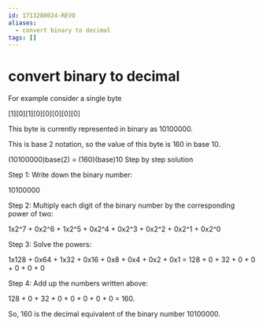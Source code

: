 ```yaml
---
id: 1713280024-REVO
aliases:
  - convert binary to decimal
tags: []
---
```


# convert binary to decimal

For example consider a single byte 

[1][0][1][0][0][0][0][0]

This byte is currently represented in binary as 10100000.

This is base 2 notation, so the value of this byte is 160 in base 10. 

(10100000)base(2) = (160)(base)10
Step by step solution

Step 1: Write down the binary number:

10100000

Step 2: Multiply each digit of the binary number by the corresponding power of two:

1x2^7 + 0x2^6 + 1x2^5 + 0x2^4 + 0x2^3 + 0x2^2 + 0x2^1 + 0x2^0

Step 3: Solve the powers:

1x128 + 0x64 + 1x32 + 0x16 + 0x8 + 0x4 + 0x2 + 0x1 = 128 + 0 + 32 + 0 + 0 + 0 + 0 + 0

Step 4: Add up the numbers written above:

128 + 0 + 32 + 0 + 0 + 0 + 0 + 0 = 160.

So, 160 is the decimal equivalent of the binary number 10100000.
